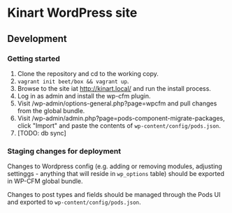 # Kinart WordPress site

## Development

### Getting started

1. Clone the repository and cd to the working copy.
2. `vagrant init beet/box && vagrant up`.
3. Browse to the site iat http://kinart.local/ and run the install process.
4. Log in as admin and install the wp-cfm plugin.
5. Visit /wp-admin/options-general.php?page=wpcfm and pull changes from the global bundle.
6. Visit /wp-admin/admin.php?page=pods-component-migrate-packages, click "Import" and paste the contents of `wp-content/config/pods.json`.
7. [TODO: db sync]

### Staging changes for deployment

Changes to Wordpress config (e.g. adding or removing modules, adjusting settinggs - anything that will reside in `wp_options` table) should be exported in WP-CFM global bundle.

Changes to post types and fields should be managed through the Pods UI and exported to `wp-content/config/pods.json`.


